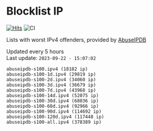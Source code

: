 # Blocklist IP

[![Hits](https://hits.seeyoufarm.com/api/count/incr/badge.svg?url=https%3A%2F%2Fgithub.com%2Fborestad%2Fblocklist-ip%2F&count_bg=%2379C83D&title_bg=%23555555&icon=&icon_color=%23E7E7E7&title=hits&edge_flat=false)](https://hits.seeyoufarm.com)  ![CI](https://img.shields.io/github/workflow/status/borestad/blocklist-ip/CI?style=flat-square)

Lists with worst IPv4 offenders, provided by [AbuseIPDB](https://www.abuseipdb.com/)

<!-- FOOTER-PLACEHOLDER -->
Updated every 5 hours<br>
Last update: `2023-09-22 - 15:07:02`
```
abuseipdb-s100.ipv4 (18182 ip)
abuseipdb-s100-1d.ipv4 (29819 ip)
abuseipdb-s100-2d.ipv4 (34060 ip)
abuseipdb-s100-3d.ipv4 (36679 ip)
abuseipdb-s100-7d.ipv4 (43968 ip)
abuseipdb-s100-14d.ipv4 (52075 ip)
abuseipdb-s100-30d.ipv4 (68036 ip)
abuseipdb-s100-60d.ipv4 (92966 ip)
abuseipdb-s100-90d.ipv4 (114692 ip)
abuseipdb-s100-120d.ipv4 (117448 ip)
abuseipdb-s100-all.ipv4 (378389 ip)
```
